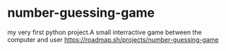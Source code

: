 # number-guessing-game
my very first python project.A small interractive game between the computer and user
https://roadmap.sh/projects/number-guessing-game
